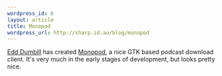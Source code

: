 ```yaml
--- 
wordpress_id: 6
layout: article
title: Monopod
wordpress_url: http://sharp.id.au/blog/monopod
---
```

<a href="http://usefulinc.com">Edd Dumbill</a> has created <a href="http://usefulinc.com/edd/blog/contents/2005/06/17-monopod/read">Monopod</a>, a nice GTK based podcast download client. It&apos;s very much in the early stages of development, but looks pretty nice.
